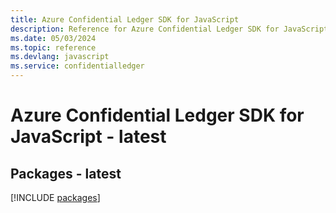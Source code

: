 ```yaml
---
title: Azure Confidential Ledger SDK for JavaScript
description: Reference for Azure Confidential Ledger SDK for JavaScript
ms.date: 05/03/2024
ms.topic: reference
ms.devlang: javascript
ms.service: confidentialledger
---
```

# Azure Confidential Ledger SDK for JavaScript - latest
## Packages - latest
[!INCLUDE [packages](confidential-ledger-index.md)]